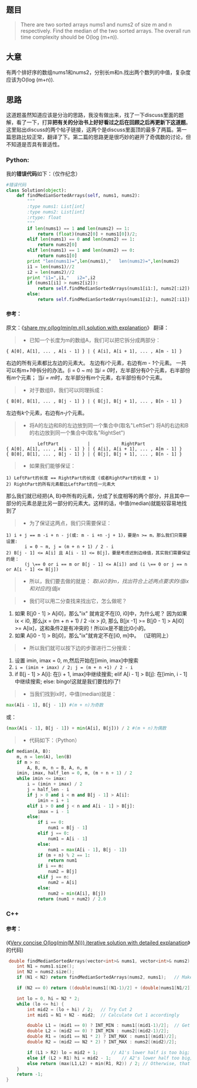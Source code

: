 ## 题目
> There are two sorted arrays nums1 and nums2 of size m and n respectively. Find the median of the two sorted arrays. The overall run time complexity should be O(log (m+n)).

## 大意
有两个排好序的数组nums1和nums2，分别长m和n.找出两个数列的中值，复杂度应该为O(log (m+n)).

## 思路
这道题虽然知道应该是分治的思路，我没有做出来，找了一下discuss里面的题解，看了一下，打算**把有关的分治书上好好看过之后在回顾之后再更新下这道题**。
这里贴出discuss的两个帖子链接，这两个是discuss里面顶的最多了两篇。第一篇思路比较正常，翻译了下。第二篇的思路更是很巧妙的避开了奇偶数的讨论，但不知道是否具有普适性。

### Python:
我的**错误代码**如下：（仅作纪念）
~~~python
#错误代码
class Solution(object):
    def findMedianSortedArrays(self, nums1, nums2):
        """
        :type nums1: List[int]
        :type nums2: List[int]
        :rtype: float
        """
        if len(nums1) == 1 and len(nums2) == 1:
            return (float)(nums2[0] + nums1[0])/2;
        elif len(nums1) == 0 and len(nums2) == 1:
            return nums2[0]
        elif len(nums1) == 1 and len(nums2) == 0:
            return nums1[0]
        print "len(nums1)=",len(nums1),"   len(nums2)=",len(nums2)
        i1 = len(nums1)//2
        i2 = len(nums2)//2
        print "i1=",i1,"   i2=",i2
        if (nums1[i1] > nums2[i2]):
            return self.findMedianSortedArrays(nums1[i1:], nums2[:i2])
        else:
            return self.findMedianSortedArrays(nums1[i2:], nums2[:i1])
~~~

#### 参考：
原文：《[share my o(log(min(m,n)) solution with explanation](https://leetcode.com/discuss/15790/share-my-o-log-min-m-n-solution-with-explanation)》
翻译：
> * 已知一个长度为m的数组A，我们可以把它拆分成两部分：
~~~
{ A[0], A[1], ... , A[i - 1] } | { A[i], A[i + 1], ... , A[m - 1] }
~~~
右边的所有元素都比左边的元素大。
左边有*i*个元素，右边有*m - 1*个元素。
一共可以有*m+1*中拆分的办法。(i = 0 ~ m)
当*i = 0*时，左半部分有*0*个元素，右半部份有*m*个元素；
当*i = m*时，左半部分有*m*个元素，右半部份有*0*个元素。

> * 对于数组B，我们可以同理拆成：
~~~
{ B[0], B[1], ... , B[j - 1] } | { B[j], B[j + 1], ... , B[n - 1] }
~~~
左边有*k*个元素，右边有*n-j*个元素。

> * 将A的左边和B的左边放到同一个集合中(取名"LeftSet")
将A的右边和B的右边放到同一个集合中(取名"RightSet")
~~~
            LeftPart           |            RightPart 
{ A[0], A[1], ... , A[i - 1] } | { A[i], A[i + 1], ... , A[m - 1] }
{ B[0], B[1], ... , B[j - 1] } | { B[j], B[j + 1], ... , B[n - 1] }
~~~
> * 如果我们能够保证：
~~~
1) LeftPart的长度 == RightPart的长度 (或者RightPart的长度 + 1)
2) RightPart的所有元素都比LeftPart的任一元素大
~~~
那么我们就已经把{A, B}中所有的元素，分成了长度相等的两个部分，并且其中一部分的元素总是比另一部分的元素大。这样的话，中值(median)就能较容易地找到了

> * 为了保证这两点，我们只需要保证：
~~~
1) i + j == m -i + n - j(或: m - i +n -j + 1)，要是n >= m，那么我们只需要设置: 
       i = 0 ~ m, j = (m + n + 1) / 2 - i
2) B[j - 1] <= A[i] 且 A[i - 1] <= B[j]，要是考虑迟到边缘值，其实我们需要保证的是：
       (j \== 0 or i == m or B[j - 1] <= A[i]) and (i \== 0 or j == n or A[i - 1] <= B[j])
~~~
>* 所以，我们要去做的就是：
*取i从0到m，找出符合上述两点要求的i值ix和对应的j值jx*

>* 我们可以用二分查找来找出它，怎么做呢？
1) 如果 B[j0 - 1] > A[i0]，那么"ix" 就肯定不在[0, i0]中，为什么呢？
因为如果 ix < i0, 那么jx = (m + n + 1) / 2 -ix > j0, 那么 B[jx -1] >= B[j0 - 1] > A[i0] >= A[ix]，这和条件2是有冲突的！所以ix是不能比i0小的。
2) 如果 A[i0 - 1] > B[j0]，那么"ix"就肯定不在[i0, m]中。
（证明同上）

> * 所以我们就可以按下边的步骤进行二分搜索：
1) 设置 imin, imax = 0, m,然后开始在[imin, imax]中搜索
2) `i = (imin + imax) / 2; j = (m + n +1) / 2 - i`
3) if B[j - 1] > A[i]: 在[i + 1, imax]中继续搜索;
   elif A[i - 1] > B[j]: 在[imin, i - 1]中继续搜索;
   else: bingo!这就是我们要找的i了!
> * 当我们找到ix时，中值(median)就是：
~~~python
max(A[i - 1], B[j - 1]) #(m + n)为奇数
~~~
或：
~~~python
(max(A[i - 1], B[j - 1]) + min(A[i], B[j])) / 2 #(m + n)为偶数
~~~

> * 代码如下：（Python）
~~~python
def median(A, B):
    m, n = len(A), len(B)
    if m > n:
        A, B, m, n = B, A, n, m
    imin, imax, half_len = 0, m, (m + n + 1) / 2
    while imin <= imax:
        i = (imin + imax) / 2
        j = half_len - i
        if j > 0 and i < m and B[j - 1] > A[i]:
            imin = i + 1
        elif i > 0 and j < n and A[i - 1] > B[j]:
            imax = i - 1
        else:
            if i == 0:
                num1 = B[j - 1]
            elif j == 0:
                num1 = A[i - 1]
            else:
                num1 = max(A[i - 1], B[j - 1])
            if (m + n) % 2 == 1:
                return num1
            if i == m:
                num2 = B[j]
            elif j == n:
                num2 = A[i]
            else:
                num2 = min(A[i], B[j])
            return (num1 + num2) / 2.0
~~~

### C++

#### 参考：
(《[Very concise O(log(min(M,N))) iterative solution with detailed explanation](https://leetcode.com/discuss/41621/very-concise-iterative-solution-with-detailed-explanation)》的代码)
~~~cpp
 double findMedianSortedArrays(vector<int>& nums1, vector<int>& nums2) {
    int N1 = nums1.size();
    int N2 = nums2.size();
    if (N1 < N2) return findMedianSortedArrays(nums2, nums1);   // Make sure A2 is the shorter one.

    if (N2 == 0) return ((double)nums1[(N1-1)/2] + (double)nums1[N1/2])/2;  // If A2 is empty

    int lo = 0, hi = N2 * 2;
    while (lo <= hi) {
        int mid2 = (lo + hi) / 2;   // Try Cut 2 
        int mid1 = N1 + N2 - mid2;  // Calculate Cut 1 accordingly

        double L1 = (mid1 == 0) ? INT_MIN : nums1[(mid1-1)/2];  // Get L1, R1, L2, R2 respectively
        double L2 = (mid2 == 0) ? INT_MIN : nums2[(mid2-1)/2];
        double R1 = (mid1 == N1 * 2) ? INT_MAX : nums1[(mid1)/2];
        double R2 = (mid2 == N2 * 2) ? INT_MAX : nums2[(mid2)/2];

        if (L1 > R2) lo = mid2 + 1;     // A1's lower half is too big; need to move C1 left (C2 right)
        else if (L2 > R1) hi = mid2 - 1;    // A2's lower half too big; need to move C2 left.
        else return (max(L1,L2) + min(R1, R2)) / 2; // Otherwise, that's the right cut.
    }
    return -1;
} 
~~~















